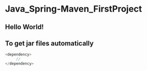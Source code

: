 # Java_Spring-Maven_FirstProject
## Hello World!
## To get jar files automatically 
```java
<dependency>
     //
</dependency>
```
